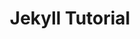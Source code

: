 ---
layout: post
title: 2. Jekyll Tutorial
categories: [jekyll]
permalink: /jekyll/2024-03-23-jekyll-tutorial/
lang: en
---